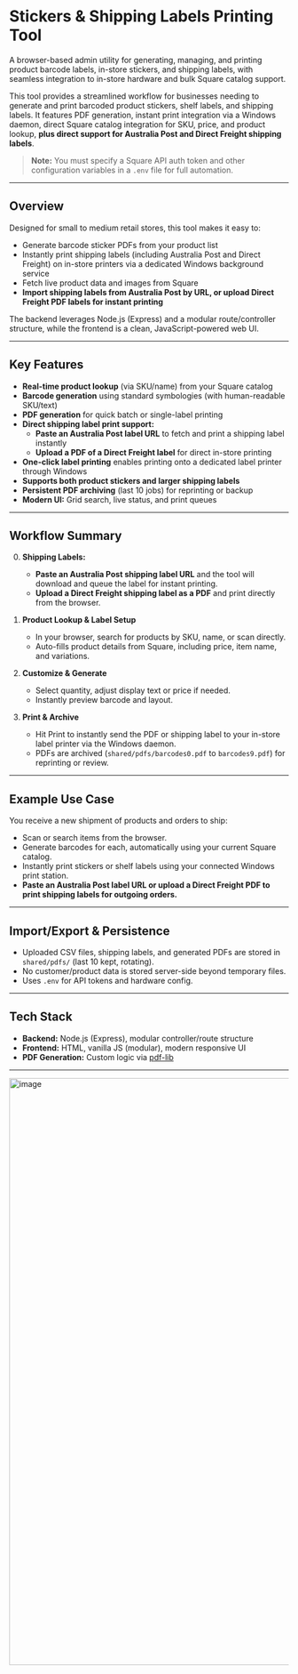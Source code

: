 
# Stickers & Shipping Labels Printing Tool

A browser-based admin utility for generating, managing, and printing product barcode labels, in-store stickers, and shipping labels, with seamless integration to in-store hardware and bulk Square catalog support.

This tool provides a streamlined workflow for businesses needing to generate and print barcoded product stickers, shelf labels, and shipping labels. It features PDF generation, instant print integration via a Windows daemon, direct Square catalog integration for SKU, price, and product lookup, **plus direct support for Australia Post and Direct Freight shipping labels**.

> **Note:** You must specify a Square API auth token and other configuration variables in a `.env` file for full automation.

---

## Overview

Designed for small to medium retail stores, this tool makes it easy to:
- Generate barcode sticker PDFs from your product list
- Instantly print shipping labels (including Australia Post and Direct Freight) on in-store printers via a dedicated Windows background service
- Fetch live product data and images from Square
- **Import shipping labels from Australia Post by URL, or upload Direct Freight PDF labels for instant printing**

The backend leverages Node.js (Express) and a modular route/controller structure, while the frontend is a clean, JavaScript-powered web UI.

---

## Key Features

- **Real-time product lookup** (via SKU/name) from your Square catalog  
- **Barcode generation** using standard symbologies (with human-readable SKU/text)
- **PDF generation** for quick batch or single-label printing  
- **Direct shipping label print support:**
  - **Paste an Australia Post label URL** to fetch and print a shipping label instantly
  - **Upload a PDF of a Direct Freight label** for direct in-store printing
- **One-click label printing** enables printing onto a dedicated label printer through Windows
- **Supports both product stickers and larger shipping labels**
- **Persistent PDF archiving** (last 10 jobs) for reprinting or backup
- **Modern UI:** Grid search, live status, and print queues

---

## Workflow Summary

0. **Shipping Labels:**
   - **Paste an Australia Post shipping label URL** and the tool will download and queue the label for instant printing.
   - **Upload a Direct Freight shipping label as a PDF** and print directly from the browser.
1. **Product Lookup & Label Setup**
   - In your browser, search for products by SKU, name, or scan directly.
   - Auto-fills product details from Square, including price, item name, and variations.

2. **Customize & Generate**
   - Select quantity, adjust display text or price if needed.
   - Instantly preview barcode and layout.

3. **Print & Archive**
   - Hit Print to instantly send the PDF or shipping label to your in-store label printer via the Windows daemon.
   - PDFs are archived (`shared/pdfs/barcodes0.pdf` to `barcodes9.pdf`) for reprinting or review.


---

## Example Use Case

You receive a new shipment of products and orders to ship:
- Scan or search items from the browser.
- Generate barcodes for each, automatically using your current Square catalog.
- Instantly print stickers or shelf labels using your connected Windows print station.
- **Paste an Australia Post label URL or upload a Direct Freight PDF to print shipping labels for outgoing orders.**

---

## Import/Export & Persistence

- Uploaded CSV files, shipping labels, and generated PDFs are stored in `shared/pdfs/` (last 10 kept, rotating).
- No customer/product data is stored server-side beyond temporary files.
- Uses `.env` for API tokens and hardware config.

---

## Tech Stack

- **Backend:** Node.js (Express), modular controller/route structure
- **Frontend:** HTML, vanilla JS (modular), modern responsive UI
- **PDF Generation:** Custom logic via [pdf-lib](https://pdf-lib.js.org/)

---
<img width="2039" height="1056" alt="image" src="https://github.com/user-attachments/assets/83430134-0a59-482d-8960-087e8c6a86f4" />

